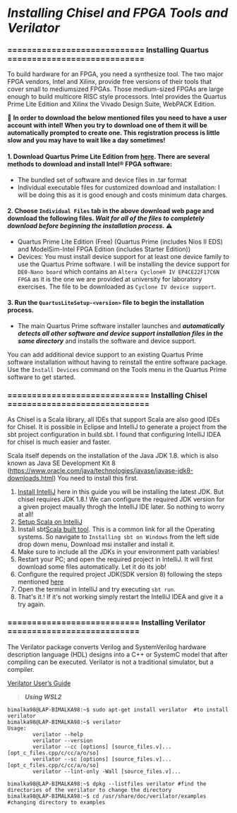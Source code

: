 # *Installing Chisel and FPGA Tools and Verilator*

### ============================ Installing Quartus ============================

To build hardware for an FPGA, you need a synthesize tool. The two major FPGA vendors, Intel and Xilinx, provide free versions of their tools that cover small to mediumsized FPGAs. Those medium-sized FPGAs are large enough to build multicore RISC style processors. Intel provides the Quartus Prime Lite Edition and Xilinx the Vivado Design Suite, WebPACK Edition.

🔴 **In order to download the below mentioned files you need to have a user account with intel! When you try to download one of them it will be automatically prompted to create one. This registration process is little slow and you may have to wait like a day sometimes!**

#### 1. Download Quartus Prime Lite Edition from [here](https://fpgasoftware.intel.com/?edition=lite). There are several methods to download and install Intel® FPGA software:

- The bundled set of software and device files in .tar format
- Individual executable files for customized download and installation: I will be doing this as it is good enough and costs minimum data charges.

#### 2. Choose `Individual Files` tab in the above download web page and download the following files. ***Wait for all of the files to completely download before beginning the installation process.*** ⚠
- Quartus Prime Lite Edition (Free) (Quartus Prime (includes Nios II EDS) and ModelSim-Intel FPGA Edition (includes Starter Edition))
- Devices: You must install device support for at least one device family to use the Quartus Prime software. I will be installing the device support for `DE0-Nano board` which contains an `Altera Cyclone® IV EP4CE22F17C6N FPGA` as it is the one we are provided at university for laboratory exercises. The file to be downloaded as `Cyclone IV device support`.

#### 3. Run the `QuartusLiteSetup-<version>` file to begin the installation process.

- The main Quartus Prime software installer launches and ***automatically detects all other software and device support installation files in the same directory*** and installs the software and device support.

You can add additional device support to an existing Quartus Prime software installation without having to reinstall the entire software package. Use the `Install Devices` command on the Tools menu in the Quartus Prime software to get started.

### ============================= Installing Chisel =============================

As Chisel is a Scala library, all IDEs that support Scala are also good IDEs for Chisel. It is possible in Eclipse and IntelliJ to generate a project from the sbt project configuration in build.sbt. I found that configuring IntelliJ IDEA for chisel is much easier and faster.

Scala itself depends on the installation of the Java JDK 1.8. which is also known as Java SE Development Kit 8 (https://www.oracle.com/java/technologies/javase/javase-jdk8-downloads.html) You need to install this first.

1. [Install IntelliJ](https://youtu.be/EMLTOMdIz4w) here in this guide you will be installing the latest JDK. But chisel requires JDK 1.8.! We can configure the required JDK version for a given project  maually throgh the IntelliJ IDE later. So nothing to worry at all!
2. [Setup Scala on IntelliJ](https://youtu.be/u0FLmrnAm5k)
3. Install sbt[Scala built tool](https://www.scala-sbt.org/release/docs/Setup.html). This is a common link for all the Operating systems. So navigate to `Installing sbt on Windows` from the left side drop down menu, Download msi installer and install it.
4. Make sure to include all the JDKs in your environment path variables!
5. Restart your PC; and open the required project in IntelliJ. It will first download some files automatically. Let it do its job!
6. Configure the required project JDK(SDK version 8) following the steps mentioned [here](https://www.jetbrains.com/help/idea/sdk.html#change-project-sdk)
7. Open the terminal in IntelliJ and try executing `sbt run`.
8. That's it.! If it's not working simply restart the IntelliJ IDEA and give it a try again.


### =========================== Installing Verilator ===========================

The Verilator package converts Verilog  and SystemVerilog  hardware description language (HDL) designs into a C++ or SystemC model that after compiling can be executed. Verilator is not a traditional simulator, but a compiler.

[Verilator User’s Guide](https://verilator.org/guide/latest/index.html#)

> ***Using WSL2***

```shell
bimalka98@LAP-BIMALKA98:~$ sudo apt-get install verilator  #to install verilator
bimalka98@LAP-BIMALKA98:~$ verilator
Usage:
        verilator --help
        verilator --version
        verilator --cc [options] [source_files.v]... [opt_c_files.cpp/c/cc/a/o/so]
        verilator --sc [options] [source_files.v]... [opt_c_files.cpp/c/cc/a/o/so]
        verilator --lint-only -Wall [source_files.v]...

bimalka98@LAP-BIMALKA98:~$ dpkg --listfiles verilator #find the directories of the verilator to change the directory
bimalka98@LAP-BIMALKA98:~$ cd /usr/share/doc/verilator/examples #changing directory to examples
```
